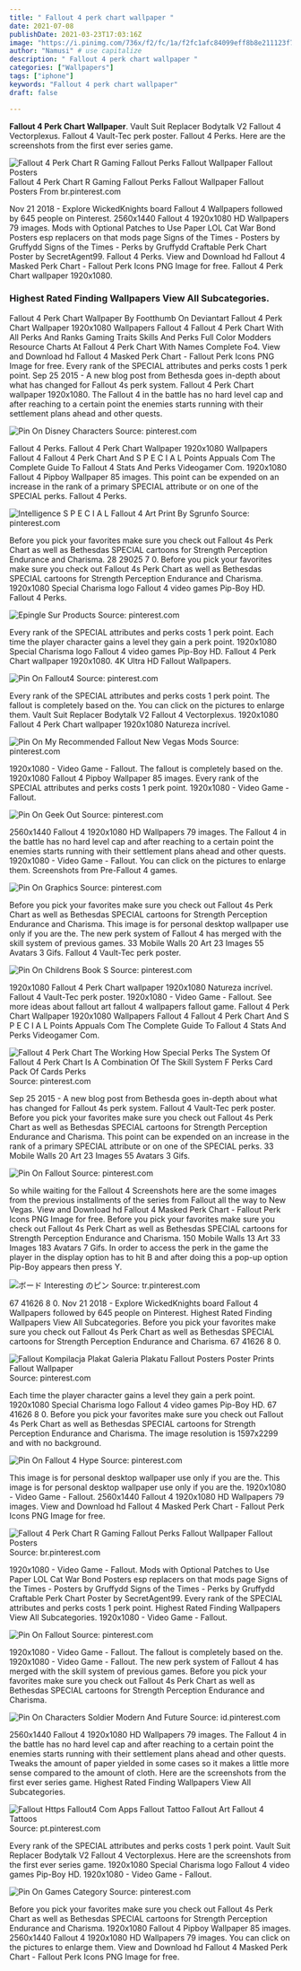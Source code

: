 ```yaml
---
title: " Fallout 4 perk chart wallpaper "
date: 2021-07-08
publishDate: 2021-03-23T17:03:16Z
image: "https://i.pinimg.com/736x/f2/fc/1a/f2fc1afc84099eff8b8e211123f74735.jpg"
author: "Namusi" # use capitalize
description: " Fallout 4 perk chart wallpaper "
categories: ["Wallpapers"]
tags: ["iphone"]
keywords: "Fallout 4 perk chart wallpaper"
draft: false

---
```



**Fallout 4 Perk Chart Wallpaper**. Vault Suit Replacer Bodytalk V2 Fallout 4 Vectorplexus. Fallout 4 Vault-Tec perk poster. Fallout 4 Perks. Here are the screenshots from the first ever series game.

![Fallout 4 Perk Chart R Gaming Fallout Perks Fallout Wallpaper Fallout Posters](https://i.pinimg.com/originals/29/0f/e0/290fe08a989fbe349fb2809bf78f0bb3.jpg "Fallout 4 Perk Chart R Gaming Fallout Perks Fallout Wallpaper Fallout Posters")
Fallout 4 Perk Chart R Gaming Fallout Perks Fallout Wallpaper Fallout Posters From br.pinterest.com


Nov 21 2018 - Explore WickedKnights board Fallout 4 Wallpapers followed by 645 people on Pinterest. 2560x1440 Fallout 4 1920x1080 HD Wallpapers 79 images. Mods with Optional Patches to Use Paper LOL Cat War Bond Posters esp replacers on that mods page Signs of the Times - Posters by Gruffydd Signs of the Times - Perks by Gruffydd Craftable Perk Chart Poster by SecretAgent99. Fallout 4 Perks. View and Download hd Fallout 4 Masked Perk Chart - Fallout Perk Icons PNG Image for free. Fallout 4 Perk Chart wallpaper 1920x1080.

### Highest Rated Finding Wallpapers View All Subcategories.

Fallout 4 Perk Chart Wallpaper By Footthumb On Deviantart Fallout 4 Perk Chart Wallpaper 1920x1080 Wallpapers Fallout 4 Fallout 4 Perk Chart With All Perks And Ranks Gaming Traits Skills And Perks Full Color Modders Resource Charts At Fallout 4 Perk Chart With Names Complete Fo4. View and Download hd Fallout 4 Masked Perk Chart - Fallout Perk Icons PNG Image for free. Every rank of the SPECIAL attributes and perks costs 1 perk point. Sep 25 2015 - A new blog post from Bethesda goes in-depth about what has changed for Fallout 4s perk system. Fallout 4 Perk Chart wallpaper 1920x1080. The Fallout 4 in the battle has no hard level cap and after reaching to a certain point the enemies starts running with their settlement plans ahead and other quests.


![Pin On Disney Characters](https://i.pinimg.com/564x/07/06/62/0706620c9206dcb8ef95f2142499cce9.jpg "Pin On Disney Characters")
Source: pinterest.com

Fallout 4 Perks. Fallout 4 Perk Chart Wallpaper 1920x1080 Wallpapers Fallout 4 Fallout 4 Perk Chart And S P E C I A L Points Appuals Com The Complete Guide To Fallout 4 Stats And Perks Videogamer Com. 1920x1080 Fallout 4 Pipboy Wallpaper 85 images. This point can be expended on an increase in the rank of a primary SPECIAL attribute or on one of the SPECIAL perks. Fallout 4 Perks.

![Intelligence S P E C I A L Fallout 4 Art Print By Sgrunfo](https://i.pinimg.com/150x150/87/95/f3/8795f3974f3c15cb43b7bf80edb3c21f.jpg "Intelligence S P E C I A L Fallout 4 Art Print By Sgrunfo")
Source: pinterest.com

Before you pick your favorites make sure you check out Fallout 4s Perk Chart as well as Bethesdas SPECIAL cartoons for Strength Perception Endurance and Charisma. 28 29025 7 0. Before you pick your favorites make sure you check out Fallout 4s Perk Chart as well as Bethesdas SPECIAL cartoons for Strength Perception Endurance and Charisma. 1920x1080 Special Charisma logo Fallout 4 video games Pip-Boy HD. Fallout 4 Perks.

![Epingle Sur Products](https://i.pinimg.com/originals/5a/d2/4e/5ad24e889e421d2b1d8c8d494d4aecda.jpg "Epingle Sur Products")
Source: pinterest.com

Every rank of the SPECIAL attributes and perks costs 1 perk point. Each time the player character gains a level they gain a perk point. 1920x1080 Special Charisma logo Fallout 4 video games Pip-Boy HD. Fallout 4 Perk Chart wallpaper 1920x1080. 4K Ultra HD Fallout Wallpapers.

![Pin On Fallout4](https://i.pinimg.com/originals/8b/77/cf/8b77cf8aca5486da6ef5e3906e0dd1f9.png "Pin On Fallout4")
Source: pinterest.com

Every rank of the SPECIAL attributes and perks costs 1 perk point. The fallout is completely based on the. You can click on the pictures to enlarge them. Vault Suit Replacer Bodytalk V2 Fallout 4 Vectorplexus. 1920x1080 Fallout 4 Perk Chart wallpaper 1920x1080 Natureza incrível.

![Pin On My Recommended Fallout New Vegas Mods](https://i.pinimg.com/originals/91/50/5f/91505fe9426618dfa2c4743b0f8f3ffc.png "Pin On My Recommended Fallout New Vegas Mods")
Source: pinterest.com

1920x1080 - Video Game - Fallout. The fallout is completely based on the. 1920x1080 Fallout 4 Pipboy Wallpaper 85 images. Every rank of the SPECIAL attributes and perks costs 1 perk point. 1920x1080 - Video Game - Fallout.

![Pin On Geek Out](https://i.pinimg.com/originals/e3/dc/28/e3dc2816f5603e2c2519bc576e7f197c.png "Pin On Geek Out")
Source: pinterest.com

2560x1440 Fallout 4 1920x1080 HD Wallpapers 79 images. The Fallout 4 in the battle has no hard level cap and after reaching to a certain point the enemies starts running with their settlement plans ahead and other quests. 1920x1080 - Video Game - Fallout. You can click on the pictures to enlarge them. Screenshots from Pre-Fallout 4 games.

![Pin On Graphics](https://i.pinimg.com/originals/e4/8f/b0/e48fb01687d2f02275d1e656664f27ab.png "Pin On Graphics")
Source: pinterest.com

Before you pick your favorites make sure you check out Fallout 4s Perk Chart as well as Bethesdas SPECIAL cartoons for Strength Perception Endurance and Charisma. This image is for personal desktop wallpaper use only if you are the. The new perk system of Fallout 4 has merged with the skill system of previous games. 33 Mobile Walls 20 Art 23 Images 55 Avatars 3 Gifs. Fallout 4 Vault-Tec perk poster.

![Pin On Childrens Book S](https://i.pinimg.com/originals/6b/1c/bd/6b1cbd51251110718d131e683efb871f.jpg "Pin On Childrens Book S")
Source: pinterest.com

1920x1080 Fallout 4 Perk Chart wallpaper 1920x1080 Natureza incrível. Fallout 4 Vault-Tec perk poster. 1920x1080 - Video Game - Fallout. See more ideas about fallout art fallout 4 wallpapers fallout game. Fallout 4 Perk Chart Wallpaper 1920x1080 Wallpapers Fallout 4 Fallout 4 Perk Chart And S P E C I A L Points Appuals Com The Complete Guide To Fallout 4 Stats And Perks Videogamer Com.

![Fallout 4 Perk Chart The Working How Special Perks The System Of Fallout 4 Perk Chart Is A Combination Of The Skill System F Perks Card Pack Of Cards Perks](https://i.pinimg.com/564x/61/2c/0d/612c0d0928a7b9780edc0f73f8b21004.jpg "Fallout 4 Perk Chart The Working How Special Perks The System Of Fallout 4 Perk Chart Is A Combination Of The Skill System F Perks Card Pack Of Cards Perks")
Source: pinterest.com

Sep 25 2015 - A new blog post from Bethesda goes in-depth about what has changed for Fallout 4s perk system. Fallout 4 Vault-Tec perk poster. Before you pick your favorites make sure you check out Fallout 4s Perk Chart as well as Bethesdas SPECIAL cartoons for Strength Perception Endurance and Charisma. This point can be expended on an increase in the rank of a primary SPECIAL attribute or on one of the SPECIAL perks. 33 Mobile Walls 20 Art 23 Images 55 Avatars 3 Gifs.

![Pin On Fallout](https://i.pinimg.com/originals/0b/04/5c/0b045cf911d77d38d005720a94affb06.jpg "Pin On Fallout")
Source: pinterest.com

So while waiting for the Fallout 4 Screenshots here are the some images from the previous installments of the series from Fallout all the way to New Vegas. View and Download hd Fallout 4 Masked Perk Chart - Fallout Perk Icons PNG Image for free. Before you pick your favorites make sure you check out Fallout 4s Perk Chart as well as Bethesdas SPECIAL cartoons for Strength Perception Endurance and Charisma. 150 Mobile Walls 13 Art 33 Images 183 Avatars 7 Gifs. In order to access the perk in the game the player in the display option has to hit B and after doing this a pop-up option Pip-Boy appears then press Y.

![ボード Interesting のピン](https://i.pinimg.com/originals/2e/30/8b/2e308bcb388080eb1904cb290576b0aa.jpg "ボード Interesting のピン")
Source: tr.pinterest.com

67 41626 8 0. Nov 21 2018 - Explore WickedKnights board Fallout 4 Wallpapers followed by 645 people on Pinterest. Highest Rated Finding Wallpapers View All Subcategories. Before you pick your favorites make sure you check out Fallout 4s Perk Chart as well as Bethesdas SPECIAL cartoons for Strength Perception Endurance and Charisma. 67 41626 8 0.

![Fallout Kompilacja Plakat Galeria Plakatu Fallout Posters Poster Prints Fallout Wallpaper](https://i.pinimg.com/originals/5e/56/20/5e5620f0e36cc82b31362489068dd664.jpg "Fallout Kompilacja Plakat Galeria Plakatu Fallout Posters Poster Prints Fallout Wallpaper")
Source: pinterest.com

Each time the player character gains a level they gain a perk point. 1920x1080 Special Charisma logo Fallout 4 video games Pip-Boy HD. 67 41626 8 0. Before you pick your favorites make sure you check out Fallout 4s Perk Chart as well as Bethesdas SPECIAL cartoons for Strength Perception Endurance and Charisma. The image resolution is 1597x2299 and with no background.

![Pin On Fallout 4 Hype](https://i.pinimg.com/originals/b7/2d/7e/b72d7e8b226a188e0a4d8aeb8d55c24e.jpg "Pin On Fallout 4 Hype")
Source: pinterest.com

This image is for personal desktop wallpaper use only if you are the. This image is for personal desktop wallpaper use only if you are the. 1920x1080 - Video Game - Fallout. 2560x1440 Fallout 4 1920x1080 HD Wallpapers 79 images. View and Download hd Fallout 4 Masked Perk Chart - Fallout Perk Icons PNG Image for free.

![Fallout 4 Perk Chart R Gaming Fallout Perks Fallout Wallpaper Fallout Posters](https://i.pinimg.com/originals/29/0f/e0/290fe08a989fbe349fb2809bf78f0bb3.jpg "Fallout 4 Perk Chart R Gaming Fallout Perks Fallout Wallpaper Fallout Posters")
Source: br.pinterest.com

1920x1080 - Video Game - Fallout. Mods with Optional Patches to Use Paper LOL Cat War Bond Posters esp replacers on that mods page Signs of the Times - Posters by Gruffydd Signs of the Times - Perks by Gruffydd Craftable Perk Chart Poster by SecretAgent99. Every rank of the SPECIAL attributes and perks costs 1 perk point. Highest Rated Finding Wallpapers View All Subcategories. 1920x1080 - Video Game - Fallout.

![Pin On Fallout](https://i.pinimg.com/originals/89/f8/c3/89f8c383a0829b1195e69adc2dec593b.jpg "Pin On Fallout")
Source: pinterest.com

1920x1080 - Video Game - Fallout. The fallout is completely based on the. 1920x1080 - Video Game - Fallout. The new perk system of Fallout 4 has merged with the skill system of previous games. Before you pick your favorites make sure you check out Fallout 4s Perk Chart as well as Bethesdas SPECIAL cartoons for Strength Perception Endurance and Charisma.

![Pin On Characters Soldier Modern And Future](https://i.pinimg.com/originals/fe/f8/b7/fef8b7b23697a3d2785b8de12c27b93d.jpg "Pin On Characters Soldier Modern And Future")
Source: id.pinterest.com

2560x1440 Fallout 4 1920x1080 HD Wallpapers 79 images. The Fallout 4 in the battle has no hard level cap and after reaching to a certain point the enemies starts running with their settlement plans ahead and other quests. Tweaks the amount of paper yielded in some cases so it makes a little more sense compared to the amount of cloth. Here are the screenshots from the first ever series game. Highest Rated Finding Wallpapers View All Subcategories.

![Fallout Https Fallout4 Com Apps Fallout Tattoo Fallout Art Fallout 4 Tattoos](https://i.pinimg.com/originals/cc/7f/0e/cc7f0ee691b783fea8ad2f498747e5c3.jpg "Fallout Https Fallout4 Com Apps Fallout Tattoo Fallout Art Fallout 4 Tattoos")
Source: pt.pinterest.com

Every rank of the SPECIAL attributes and perks costs 1 perk point. Vault Suit Replacer Bodytalk V2 Fallout 4 Vectorplexus. Here are the screenshots from the first ever series game. 1920x1080 Special Charisma logo Fallout 4 video games Pip-Boy HD. 1920x1080 - Video Game - Fallout.

![Pin On Games Category](https://i.pinimg.com/736x/f2/fc/1a/f2fc1afc84099eff8b8e211123f74735.jpg "Pin On Games Category")
Source: pinterest.com

Before you pick your favorites make sure you check out Fallout 4s Perk Chart as well as Bethesdas SPECIAL cartoons for Strength Perception Endurance and Charisma. 1920x1080 Fallout 4 Pipboy Wallpaper 85 images. 2560x1440 Fallout 4 1920x1080 HD Wallpapers 79 images. You can click on the pictures to enlarge them. View and Download hd Fallout 4 Masked Perk Chart - Fallout Perk Icons PNG Image for free.

